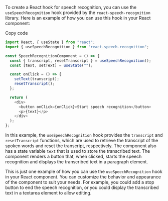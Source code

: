 To create a React hook for speech recognition, you can use the `useSpeechRecognition` hook provided by the `react-speech-recognition` library. Here is an example of how you can use this hook in your React component:

Copy code

```js
import React, { useState } from "react";
import { useSpeechRecognition } from "react-speech-recognition";

const SpeechRecognitionComponent = () => {
  const { transcript, resetTranscript } = useSpeechRecognition();
  const [text, setText] = useState("");

  const onClick = () => {
    setText(transcript);
    resetTranscript();
  };

  return (
    <div>
      <button onClick={onClick}>Start speech recognition</button>
      <p>{text}</p>
    </div>
  );
};
```

In this example, the `useSpeechRecognition` hook provides the `transcript` and `resetTranscript` functions, which are used to retrieve the transcript of the spoken words and reset the transcript, respectively. The component also has a state variable `text` that is used to store the transcribed text. The component renders a button that, when clicked, starts the speech recognition and displays the transcribed text in a paragraph element.

This is just one example of how you can use the `useSpeechRecognition` hook in your React component. You can customize the behavior and appearance of the component to suit your needs. For example, you could add a stop button to end the speech recognition, or you could display the transcribed text in a textarea element to allow editing.
